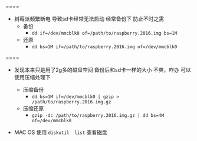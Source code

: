 
====
- 树莓派频繁断电 导致sd卡经常无法启动 经常备份下 防止不时之需
    - 备份
        - `dd if=/dev/mmcblk0 of=/path/to/raspberry.2016.img bs=1M`
    - 还原
        - `dd bs=1M if=/path/to/raspberry.2016.img of=/dev/mmcblk0`

====
- 发现本来只是用了2g多的磁盘空间 备份后和sd卡一样的大小 不爽，咋办 可以使用压缩处理下
    - 压缩备份
        - `dd bs=1M if=/dev/mmcblk0 | gzip > /path/to/raspberry.2016.img.gz`
    - 压缩还原
        - `gzip -dc /path/to/raspberry.2016.img.gz | dd bs=4M of=/dev/mmcblk0`

- MAC OS 使用 `diskutil  list` 查看磁盘
